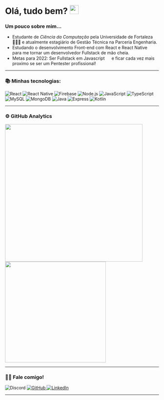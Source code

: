 # Olá, tudo bem? <img src="https://github.com/TheDudeThatCode/TheDudeThatCode/blob/master/Assets/Hi.gif" width="29px">
<p align="center">

### Um pouco sobre mim...

- Estudante de *Ciência da Computação* pela Universidade de Fortaleza 👨🏻‍💻 e atualmente estagiário de Gestão Técnica na Parceria Engenharia.
- Estudando o desenvolvimento Front-end com React e React Native <img src="https://seeklogo.com/images/R/react-logo-7B3CE81517-seeklogo.com.png" width="15px"> para me tornar um desenvolvedor Fullstack de mão cheia.
- Metas para 2022: Ser Fullstack em Javascript <img src="https://upload.wikimedia.org/wikipedia/commons/9/99/Unofficial_JavaScript_logo_2.svg" width="15px"> e ficar cada vez mais proximo se ser um Pentester profissional!

---

### 📚 Minhas tecnologias:

![React](https://img.shields.io/badge/React.js-%231572B6.svg?&style=for-the-badge&logo=react&logoColor=white)
![React Native](https://img.shields.io/badge/react%20native-%231572B6.svg?&style=for-the-badge&logo=react&logoColor)
![Firebase](https://img.shields.io/badge/firebase-yellow.svg?&style=for-the-badge&logo=firebase&logoColor=darkyellow)
![Node.js](https://img.shields.io/badge/node.js-%234ea94b.svg?&style=for-the-badge&logo=node.js&logoColor=darkgreen)
![JavaScript](https://img.shields.io/badge/javascript%20-%23323330.svg?&style=for-the-badge&logo=javascript&logoColor=%23F7DF1E)
![TypeScript](https://img.shields.io/badge/typescript%20-%23323330.svg?&style=for-the-badge&logo=typescript&logoColor=%white)
![MySQL](https://img.shields.io/badge/SQL-%2300f.svg?&style=for-the-badge&logo=mysql&logoColor=white)
![MongoDB](https://img.shields.io/badge/MongoDB-%234ea94b.svg?&style=for-the-badge&logo=mongodb&logoColor=darkgreen)
![Java](https://img.shields.io/badge/java-%23ED8B00.svg?&style=for-the-badge&logo=java&logoColor=white)
![Express](https://img.shields.io/badge/Express-%23323330.svg?&style=for-the-badge&logo=express&logoColor=white)
![Kotlin](https://img.shields.io/badge/kotlin-%230095D5.svg?&style=for-the-badge&logo=kotlin&logoColor=white)

---

### ⚙️ GitHub Analytics

<div align="left"> 
      <img 
         width="450px" 
         src="https://github-readme-stats.vercel.app/api?username=bsqqq&show_icons=true&include_all_commits=true&count_private=true&&hide=issues&theme=radical"
      />
      <img 
         width="330px" 
         src="https://github-readme-stats.vercel.app/api/top-langs/?username=bsqqq&layout=compact&theme=radical&hide=kotlin,java,cpp"
      >
</div>

---
### 🤝🏻 Fale comigo! 

<div align="left">
  <img 
     alt="Discord" 
     title="Vinicius Moura#9679"
     src="https://img.shields.io/badge/Vinicius%20Moura_%20-%237289DA.svg?&style=for-the-badge&logo=discord&logoColor=white"
   />
   <a href="https://github.com/bsqqq">
    <img 
      alt="GitHub" 
      title="bsqqq"
      src="https://img.shields.io/badge/github%20-%23121011.svg?&style=for-the-badge&logo=github&logoColor=white"
    />
   </a>
   <a href="https://linkedin.com/in/vinicius-m-aragao">
    <img 
      alt="LinkedIn" 
      title="Vinicius Moura Aragão"
      src="https://img.shields.io/badge/linkedin-blue.svg?&style=for-the-badge&logo=linkedin&logoColor=white"
    />
   </a>
</div>

---
